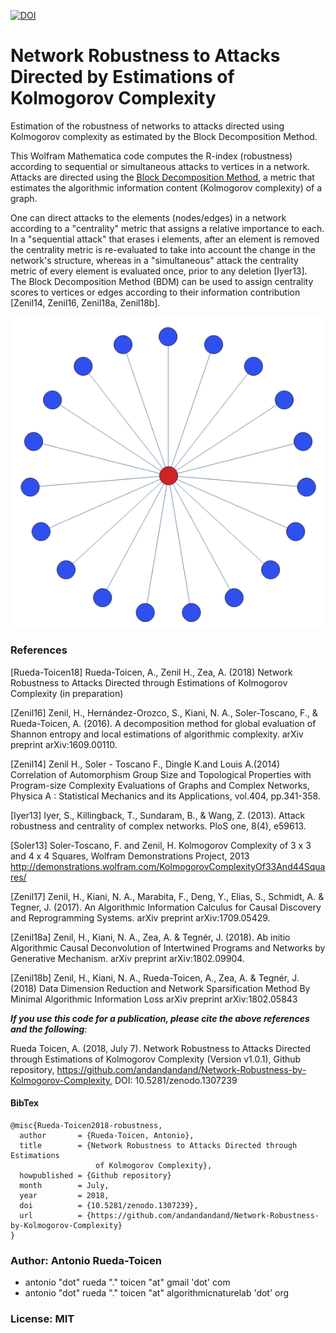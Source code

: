 [![DOI](https://zenodo.org/badge/140115135.svg)](https://zenodo.org/badge/latestdoi/140115135)

# Network Robustness to Attacks Directed by Estimations of Kolmogorov Complexity
Estimation of the robustness of networks to attacks directed using Kolmogorov complexity as estimated by the Block Decomposition Method. 

This Wolfram Mathematica code computes the R-index (robustness) according to sequential or simultaneous attacks to vertices in a network. Attacks are directed using the [Block Decomposition Method](https://arxiv.org/abs/1609.00110), a metric that estimates the algorithmic information content (Kolmogorov complexity) of a graph. 

One can direct attacks to the elements (nodes/edges) in a network according to a "centrality" metric that assigns a relative importance to each. In a "sequential attack" that erases i elements, after an element is removed the centrality metric is re-evaluated to take into account the change in the network's structure, whereas in a "simultaneous" attack the centrality metric of every element is evaluated once, prior to any deletion [Iyer13].  The Block Decomposition Method (BDM) can be used to assign centrality scores to vertices or edges according to their information contribution [Zenil14, Zenil16, Zenil18a, Zenil18b]. 

![alt text](https://raw.githubusercontent.com/andandandand/Network-Attack-Robustness-by-Kolmogorov-complexity-centrality/master/img/centrality-highlight.PNG)

### References

[Rueda-Toicen18] Rueda-Toicen, A., Zenil H., Zea, A. (2018) Network Robustness to Attacks Directed through Estimations of Kolmogorov Complexity (in preparation)

[Zenil16] Zenil, H., Hernández-Orozco, S., Kiani, N. A., Soler-Toscano, F., & Rueda-Toicen, A. (2016).
A decomposition method for global evaluation of Shannon entropy and local estimations of algorithmic complexity.
arXiv preprint arXiv:1609.00110.

[Zenil14] Zenil H., Soler - Toscano F., Dingle K.and Louis A.(2014) 
Correlation of Automorphism Group Size and Topological Properties with Program-size 
Complexity Evaluations of Graphs and Complex Networks, Physica A : Statistical Mechanics and its Applications, 
vol.404, pp.341-358. 

[Iyer13] Iyer, S., Killingback, T., Sundaram, B., & Wang, Z. (2013). Attack robustness and centrality of complex networks.
PloS one, 8(4), e59613.

[Soler13] Soler-Toscano, F. and Zenil, H. Kolmogorov Complexity of 3 x 3 and 4 x 4 Squares, 
Wolfram Demonstrations Project, 2013 http://demonstrations.wolfram.com/KolmogorovComplexityOf33And44Squares/

[Zenil17] Zenil, H., Kiani, N. A., Marabita, F., Deng, Y., Elias, S., Schmidt, A. & Tegner, J. (2017). 
An Algorithmic Information Calculus for Causal Discovery and Reprogramming Systems. arXiv preprint arXiv:1709.05429.

[Zenil18a] Zenil, H., Kiani, N. A., Zea, A. & Tegnér, J. (2018). Ab initio Algorithmic Causal Deconvolution of Intertwined Programs 
and Networks by Generative Mechanism. arXiv preprint arXiv:1802.09904.

[Zenil18b] Zenil, H., Kiani, N. A., Rueda-Toicen, A., Zea, A. & Tegnér, J. (2018) Data Dimension Reduction and Network 
Sparsification Method By Minimal Algorithmic Information Loss arXiv preprint arXiv:1802.05843


***If you use this code for a publication, please cite the above references and the following***:

Rueda Toicen, A. (2018, July 7). Network Robustness to Attacks Directed through Estimations of Kolmogorov Complexity (Version v1.0.1), Github repository, https://github.com/andandandand/Network-Robustness-by-Kolmogorov-Complexity, DOI: 10.5281/zenodo.1307239

#### BibTex
```
@misc{Rueda-Toicen2018-robustness,
  author       = {Rueda-Toicen, Antonio},
  title        = {Network Robustness to Attacks Directed through Estimations
                   of Kolmogorov Complexity},
  howpublished = {Github repository}
  month        = July,
  year         = 2018,
  doi          = {10.5281/zenodo.1307239},
  url          = {https://github.com/andandandand/Network-Robustness-by-Kolmogorov-Complexity}
}

```

### Author: Antonio Rueda-Toicen
- antonio "dot" rueda "." toicen "at" gmail 'dot' com
- antonio "dot" rueda "." toicen "at" algorithmicnaturelab 'dot' org

### License: MIT

